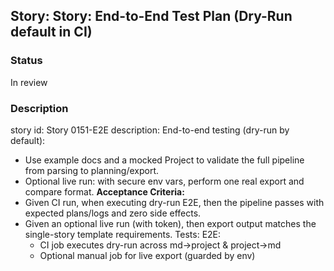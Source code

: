## Story: Story: End-to-End Test Plan (Dry-Run default in CI)

### Status

In review

### Description

story id: Story 0151-E2E
description:
End-to-end testing (dry-run by default):
- Use example docs and a mocked Project to validate the full pipeline from parsing to planning/export.
- Optional live run: with secure env vars, perform one real export and compare format.
  **Acceptance Criteria:**
- Given CI run, when executing dry-run E2E, then the pipeline passes with expected plans/logs and zero side effects.
- Given an optional live run (with token), then export output matches the single-story template requirements.
  Tests:
  E2E:
  - CI job executes dry-run across md→project & project→md
  - Optional manual job for live export (guarded by env)
